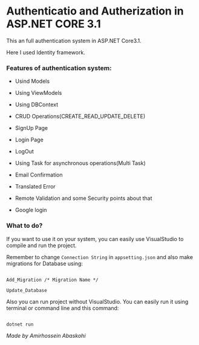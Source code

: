# Authenticatio and Autherization in ASP.NET CORE 3.1
This an full authentication system in ASP.NET Core3.1.

Here I used Identity framework.

### Features of authentication system:

* Usind Models

* Using ViewModels

* Using DBContext

* CRUD Operations(CREATE_READ_UPDATE_DELETE)

* SignUp Page

* Login Page

* LogOut

* Using Task for asynchronous operations(Multi Task)

* Email Confirmation

* Translated Error

* Remote Validation and some Security points about that

* Google login

### What to do?

If you want to use it on your system, you can easily use VisualStudio to compile and  run the project.

Remember to change `Connection String` in `appsetting.json` and also make migrations for Database using:
```

Add_Migration /* Migration Name */

Update_Database

```

Also you can run project without VisualStudio. You can easily run it using terminal or command line and this command:

```

dotnet run

```

*Made by Amirhossein Abaskohi*
